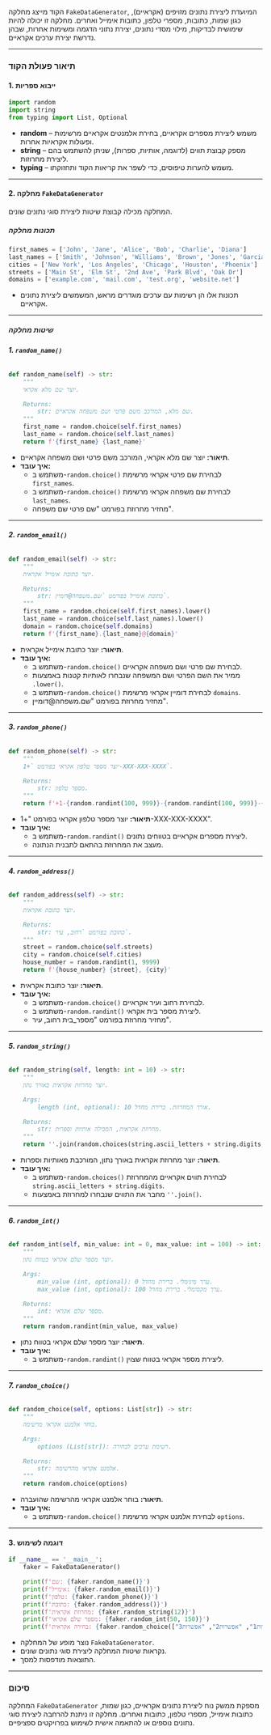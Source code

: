 הקוד מייצג מחלקה `FakeDataGenerator`, המיועדת ליצירת נתונים מזויפים (אקראיים), כגון שמות, כתובות, מספרי טלפון, כתובות אימייל ואחרים. מחלקה זו יכולה להיות שימושית לבדיקות, מילוי מסדי נתונים, יצירת נתוני הדגמה ומשימות אחרות, שבהן נדרשת יצירת ערכים אקראיים.

---

### **תיאור פעולת הקוד**

#### **1. ייבוא ספריות**
```python
import random
import string
from typing import List, Optional
```
- **random** – משמש ליצירת מספרים אקראיים, בחירת אלמנטים אקראיים מרשימות ופעולות אקראיות אחרות.
- **string** – מספק קבוצת תווים (לדוגמה, אותיות, ספרות), שניתן להשתמש בהם ליצירת מחרוזות.
- **typing** – משמש להערות טיפוסים, כדי לשפר את קריאות הקוד ותחזוקתו.

---

#### **2. מחלקה `FakeDataGenerator`**
המחלקה מכילה קבוצת שיטות ליצירת סוגי נתונים שונים.

##### **תכונות מחלקה**
```python
first_names = ['John', 'Jane', 'Alice', 'Bob', 'Charlie', 'Diana']
last_names = ['Smith', 'Johnson', 'Williams', 'Brown', 'Jones', 'Garcia']
cities = ['New York', 'Los Angeles', 'Chicago', 'Houston', 'Phoenix']
streets = ['Main St', 'Elm St', '2nd Ave', 'Park Blvd', 'Oak Dr']
domains = ['example.com', 'mail.com', 'test.org', 'website.net']
```
- תכונות אלו הן רשימות עם ערכים מוגדרים מראש, המשמשים ליצירת נתונים אקראיים.

---

##### **שיטות מחלקה**

###### **1. `random_name()`**
```python
def random_name(self) -> str:
    """
    יוצר שם מלא אקראי.

    Returns:
        str: שם מלא, המורכב משם פרטי ושם משפחה אקראיים.
    """
    first_name = random.choice(self.first_names)
    last_name = random.choice(self.last_names)
    return f'{first_name} {last_name}'
```
- **תיאור:** יוצר שם מלא אקראי, המורכב משם פרטי ושם משפחה אקראיים.
- **איך עובד:**
  - משתמש ב-`random.choice()` לבחירת שם פרטי אקראי מרשימת `first_names`.
  - משתמש ב-`random.choice()` לבחירת שם משפחה אקראי מרשימת `last_names`.
  - מחזיר מחרוזת בפורמט "שם פרטי שם משפחה".

---

###### **2. `random_email()`**
```python
def random_email(self) -> str:
    """
    יוצר כתובת אימייל אקראית.

    Returns:
        str: כתובת אימייל בפורמט `שם.משפחה@דומיין`.
    """
    first_name = random.choice(self.first_names).lower()
    last_name = random.choice(self.last_names).lower()
    domain = random.choice(self.domains)
    return f'{first_name}.{last_name}@{domain}'
```
- **תיאור:** יוצר כתובת אימייל אקראית.
- **איך עובד:**
  - משתמש ב-`random.choice()` לבחירת שם פרטי ושם משפחה אקראיים.
  - ממיר את השם הפרטי ושם המשפחה שנבחרו לאותיות קטנות באמצעות `.lower()`.
  - משתמש ב-`random.choice()` לבחירת דומיין אקראי מרשימת `domains`.
  - מחזיר מחרוזת בפורמט "שם.משפחה@דומיין".

---

###### **3. `random_phone()`**
```python
def random_phone(self) -> str:
    """
    יוצר מספר טלפון אקראי בפורמט `+1-XXX-XXX-XXXX`.

    Returns:
        str: מספר טלפון.
    """
    return f'+1-{random.randint(100, 999)}-{random.randint(100, 999)}-{random.randint(1000, 9999)}'
```
- **תיאור:** יוצר מספר טלפון אקראי בפורמט "+1-XXX-XXX-XXXX".
- **איך עובד:**
  - משתמש ב-`random.randint()` ליצירת מספרים אקראיים בטווחים נתונים.
  - מעצב את המחרוזת בהתאם לתבנית הנתונה.

---

###### **4. `random_address()`**
```python
def random_address(self) -> str:
    """
    יוצר כתובת אקראית.

    Returns:
        str: כתובת בפורמט `רחוב, עיר`.
    """
    street = random.choice(self.streets)
    city = random.choice(self.cities)
    house_number = random.randint(1, 9999)
    return f'{house_number} {street}, {city}'
```
- **תיאור:** יוצר כתובת אקראית.
- **איך עובד:**
  - משתמש ב-`random.choice()` לבחירת רחוב ועיר אקראיים.
  - משתמש ב-`random.randint()` ליצירת מספר בית אקראי.
  - מחזיר מחרוזת בפורמט "מספר_בית רחוב, עיר".

---

###### **5. `random_string()`**
```python
def random_string(self, length: int = 10) -> str:
    """
    יוצר מחרוזת אקראית באורך נתון.

    Args:
        length (int, optional): אורך המחרוזת. ברירת מחדל 10.

    Returns:
        str: מחרוזת אקראית, המכילה אותיות וספרות.
    """
    return ''.join(random.choices(string.ascii_letters + string.digits, k=length))
```
- **תיאור:** יוצר מחרוזת אקראית באורך נתון, המורכבת מאותיות וספרות.
- **איך עובד:**
  - משתמש ב-`random.choices()` לבחירת תווים אקראיים מהמחרוזת `string.ascii_letters + string.digits`.
  - מחבר את התווים שנבחרו למחרוזת באמצעות `''.join()`.

---

###### **6. `random_int()`**
```python
def random_int(self, min_value: int = 0, max_value: int = 100) -> int:
    """
    יוצר מספר שלם אקראי בטווח נתון.

    Args:
        min_value (int, optional): ערך מינימלי. ברירת מחדל 0.
        max_value (int, optional): ערך מקסימלי. ברירת מחדל 100.

    Returns:
        int: מספר שלם אקראי.
    """
    return random.randint(min_value, max_value)
```
- **תיאור:** יוצר מספר שלם אקראי בטווח נתון.
- **איך עובד:**
  - משתמש ב-`random.randint()` ליצירת מספר אקראי בטווח שצוין.

---

###### **7. `random_choice()`**
```python
def random_choice(self, options: List[str]) -> str:
    """
    בוחר אלמנט אקראי מרשימה.

    Args:
        options (List[str]): רשימת ערכים לבחירה.

    Returns:
        str: אלמנט אקראי מהרשימה.
    """
    return random.choice(options)
```
- **תיאור:** בוחר אלמנט אקראי מהרשימה שהועברה.
- **איך עובד:**
  - משתמש ב-`random.choice()` לבחירת אלמנט אקראי מרשימת `options`.

---

#### **3. דוגמה לשימוש**
```python
if __name__ == '__main__':
    faker = FakeDataGenerator()

    print(f'שם: {faker.random_name()}')
    print(f'אימייל: {faker.random_email()}')
    print(f'טלפון: {faker.random_phone()}')
    print(f'כתובת: {faker.random_address()}')
    print(f'מחרוזת אקראית: {faker.random_string(12)}')
    print(f'מספר שלם אקראי: {faker.random_int(50, 150)}')
    print(f'בחירה אקראית: {faker.random_choice(["אפשרות1", "אפשרות2", "אפשרות3"])}')
```
- נוצר מופע של המחלקה `FakeDataGenerator`.
- נקראות שיטות המחלקה ליצירת סוגי נתונים שונים.
- התוצאות מודפסות למסך.

---

### **סיכום**
המחלקה `FakeDataGenerator` מספקת ממשק נוח ליצירת נתונים אקראיים, כגון שמות, כתובות אימייל, מספרי טלפון, כתובות ואחרים. מחלקה זו ניתנת להרחבה ליצירת סוגי נתונים נוספים או להתאמה אישית לשימוש בפרויקטים ספציפיים.